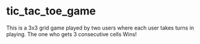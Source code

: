 # tic_tac_toe_game
This is a 3x3 grid game played by two users where each user takes turns in playing. The one who gets 3 consecutive cells Wins!
